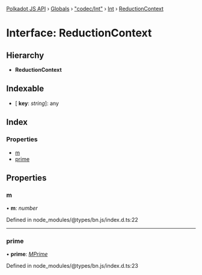 [Polkadot JS API](../README.md) › [Globals](../globals.md) › ["codec/Int"](../modules/_codec_int_.md) › [Int](../classes/_codec_int_.int.md) › [ReductionContext](_codec_int_.int.reductioncontext.md)

# Interface: ReductionContext

## Hierarchy

* **ReductionContext**

## Indexable

* \[ **key**: *string*\]: any

## Index

### Properties

* [m](_codec_int_.int.reductioncontext.md#m)
* [prime](_codec_int_.int.reductioncontext.md#prime)

## Properties

###  m

• **m**: *number*

Defined in node_modules/@types/bn.js/index.d.ts:22

___

###  prime

• **prime**: *[MPrime](_interfaces_runtime_types_.accountindex.mprime.md)*

Defined in node_modules/@types/bn.js/index.d.ts:23
